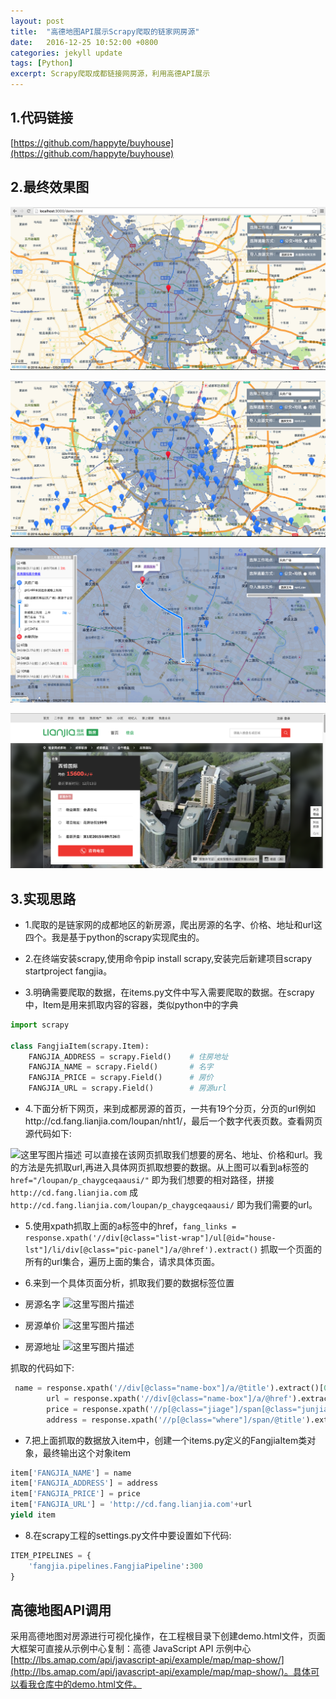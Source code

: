 ```yaml
---
layout: post
title:  "高德地图API展示Scrapy爬取的链家网房源"
date:   2016-12-25 10:52:00 +0800
categories: jekyll update
tags: [Python] 
excerpt: Scrapy爬取成都链接网房源，利用高德API展示
---
```


## 1.代码链接

[https://github.com/happyte/buyhouse](https://github.com/happyte/buyhouse)

## 2.最终效果图

![img](/img/Scrapy/1.png)

![img](/img/Scrapy/2.png)

![img](/img/Scrapy/3.png)

![img](/img/Scrapy/4.png)


## 3.实现思路

- 1.爬取的是链家网的成都地区的新房源，爬出房源的名字、价格、地址和url这四个。我是基于python的scrapy实现爬虫的。

- 2.在终端安装scrapy,使用命令pip install scrapy,安装完后新建项目scrapy startproject fangjia。

- 3.明确需要爬取的数据，在items.py文件中写入需要爬取的数据。在scrapy中，Item是用来抓取内容的容器，类似python中的字典

```python
import scrapy

class FangjiaItem(scrapy.Item):
    FANGJIA_ADDRESS = scrapy.Field()    # 住房地址
    FANGJIA_NAME = scrapy.Field()       # 名字
    FANGJIA_PRICE = scrapy.Field()      # 房价
    FANGJIA_URL = scrapy.Field()        # 房源url
```
- 4.下面分析下网页，来到成都房源的首页，一共有19个分页，分页的url例如http://cd.fang.lianjia.com/loupan/nht1/，最后一个数字代表页数。查看网页源代码如下:

![这里写图片描述](http://img.blog.csdn.net/20161227205350218?watermark/2/text/aHR0cDovL2Jsb2cuY3Nkbi5uZXQvdTAxMDc0NTMyNA==/font/5a6L5L2T/fontsize/400/fill/I0JBQkFCMA==/dissolve/70/gravity/SouthEast)
可以直接在该网页抓取我们想要的房名、地址、价格和url。我的方法是先抓取url,再进入具体网页抓取想要的数据。从上图可以看到a标签的`href="/loupan/p_chaygceqaausi/"` 即为我们想要的相对路径，拼接`http://cd.fang.lianjia.com` 成`http://cd.fang.lianjia.com/loupan/p_chaygceqaausi/` 即为我们需要的url。

- 5.使用xpath抓取上面的a标签中的href，`fang_links = response.xpath('//div[@class="list-wrap"]/ul[@id="house-lst"]/li/div[@class="pic-panel"]/a/@href').extract()` 抓取一个页面的所有的url集合，遍历上面的集合，请求具体页面。

- 6.来到一个具体页面分析，抓取我们要的数据标签位置

 * 房源名字
![这里写图片描述](http://img.blog.csdn.net/20161227210346122?watermark/2/text/aHR0cDovL2Jsb2cuY3Nkbi5uZXQvdTAxMDc0NTMyNA==/font/5a6L5L2T/fontsize/400/fill/I0JBQkFCMA==/dissolve/70/gravity/SouthEast)

 * 房源单价
 ![这里写图片描述](http://img.blog.csdn.net/20161227210857794?watermark/2/text/aHR0cDovL2Jsb2cuY3Nkbi5uZXQvdTAxMDc0NTMyNA==/font/5a6L5L2T/fontsize/400/fill/I0JBQkFCMA==/dissolve/70/gravity/SouthEast)

 * 房源地址
 ![这里写图片描述](http://img.blog.csdn.net/20161227210937160?watermark/2/text/aHR0cDovL2Jsb2cuY3Nkbi5uZXQvdTAxMDc0NTMyNA==/font/5a6L5L2T/fontsize/400/fill/I0JBQkFCMA==/dissolve/70/gravity/SouthEast)
 
 抓取的代码如下:

```python
 name = response.xpath('//div[@class="name-box"]/a/@title').extract()[0]
        url = response.xpath('//div[@class="name-box"]/a/@href').extract()[0]
        price = response.xpath('//p[@class="jiage"]/span[@class="junjia"]/text()').extract()[0]
        address = response.xpath('//p[@class="where"]/span/@title').extract()[0]
```

- 7.把上面抓取的数据放入item中，创建一个items.py定义的FangjiaItem类对象，最终输出这个对象item

```python
item['FANGJIA_NAME'] = name
item['FANGJIA_ADDRESS'] = address
item['FANGJIA_PRICE'] = price
item['FANGJIA_URL'] = 'http://cd.fang.lianjia.com'+url
yield item
```

- 8.在scrapy工程的settings.py文件中要设置如下代码:

```python
ITEM_PIPELINES = {
	'fangjia.pipelines.FangjiaPipeline':300
}
```

## 高德地图API调用

 采用高德地图对房源进行可视化操作，在工程根目录下创建demo.html文件，页面大框架可直接从示例中心复制：高德 JavaScript API 示例中心[http://lbs.amap.com/api/javascript-api/example/map/map-show/](http://lbs.amap.com/api/javascript-api/example/map/map-show/)。具体可以看我仓库中的demo.html文件。